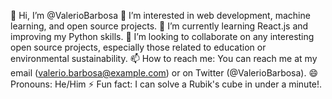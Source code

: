 👋 Hi, I’m @ValerioBarbosa
👀 I’m interested in web development, machine learning, and open source projects.
🌱 I’m currently learning React.js and improving my Python skills.
💞️ I’m looking to collaborate on any interesting open source projects, especially those related to education or environmental sustainability.
📫 How to reach me: You can reach me at my email (valerio.barbosa@example.com) or on Twitter (@ValerioBarbosa).
😄 Pronouns: He/Him
⚡ Fun fact: I can solve a Rubik's cube in under a minute!.

<!---
ValerioBarbosa/ValerioBarbosa is a ✨ special ✨ repository because its `README.md` (this file) appears on your GitHub profile.
You can click the Preview link to take a look at your changes.
--->
